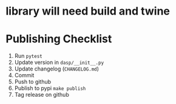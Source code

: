 # library will need build and twine

# Publishing Checklist

1. Run `pytest`
2. Update version in `dasp/__init__.py`
3. Update changelog (`CHANGELOG.md`)
6. Commit
7. Push to github
8. Publish to pypi `make publish`
9. Tag release on github
